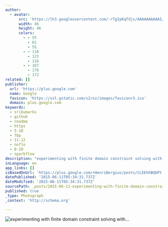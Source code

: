 ```yaml
---
author:
  - avatar:
      src: 'https://lh3.googleusercontent.com/-rTgIpKqTdjs/AAAAAAAAAAI/AAAAAAABAM8/5QywMqMDIrc/s46-c-k-no/photo.jpg'
      width: 46
      height: 46
      colors:
        - - 55
          - 61
          - 55
        - - 116
          - 123
          - 116
        - - 167
          - 176
          - 172
related: []
publisher:
  url: 'https://plus.google.com'
  name: Google
  favicon: 'https://ssl.gstatic.com/s2/oz/images/faviconr3.ico'
  domain: plus.google.com
keywords:
  - srikumarks
  - github
  - readme
  - https
  - 5-10
  - fbp
  - 11-12
  - noflo
  - 8-20
  - sparkflow
description: "experimenting with finite domain constraint solving with +NoFlo and https://github.com/srikumarks/FD.js Here we're saying that X can be either 5-10 or... - Henri Bergius - Google+"
inLanguage: en
app_links: []
isBasedOnUrl: 'https://plus.google.com/+HenriBergius/posts/CLEEkhBQbPt'
datePublished: '2015-06-11T05:34:31.737Z'
dateModified: '2015-06-11T05:34:31.737Z'
sourcePath: _posts/2015-06-11-experimenting-with-finite-domain-constraint-solving-with-no.md
published: true
_type: Photograph
_context: 'http://schema.org'

---
```

![experimenting with finite domain constraint solving with&period;&period;&period;](https://lh3.googleusercontent.com/-HRxZtqxQxJk/UxIdWVpPboI/AAAAAAAASN8/wuFNyTSZDYo/w506-h304/Screenshot%2B2014-03-01%2Bat%2B18.46.29.png)